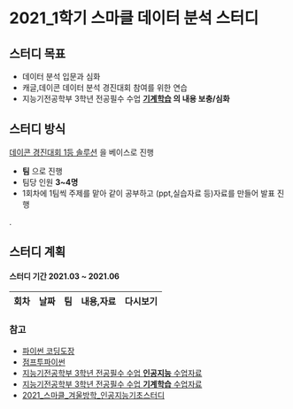 # 2021_1학기 스마클 데이터 분석 스터디

## 스터디 목표

- 데이터 분석 입문과 심화
- 캐글,데이콘 데이터 분석 경진대회 참여를 위한 연습
- 지능기전공학부 3학년 전공필수 수업 **[기계학습](https://github.com/sejongresearch/2020.MachineLearning) 의 내용 보충/심화**



## 스터디 방식
 [데이콘 경진대회 1등 솔루션](https://wikibook.co.kr/dacon/) 을 베이스로 진행 

- **팀** 으로 진행
- 팀당 인원 **3~4명**
- 1회차에 1팀씩 주제를 맡아 같이 공부하고 (ppt,실습자료 등)자료를 만들어 발표 진행


.

## 스터디 계획
#### 스터디 기간 2021.03 ~ 2021.06


|회차|날짜|팀|내용,자료|다시보기|
|:---:|:---:|:---:|:---:|:---:|



### 참고
- [파이썬 코딩도장](https://dojang.io/course/view.php?id=7)
- [점프투파이썬](https://wikidocs.net/book/1)
- [지능기전공학부 3학년 전공필수 수업 **인공지능** 수업자료](https://github.com/sejongresearch/2020.Spring.AI)
- [지능기전공학부 3학년 전공필수 수업 **기계학습** 수업자료](https://github.com/sejongresearch/2020.MachineLearning)
- [2021_스마클_겨울방학_인공지능기초스터디](https://github.com/sejongsmarcle/2021_Winter_AiStudy)
